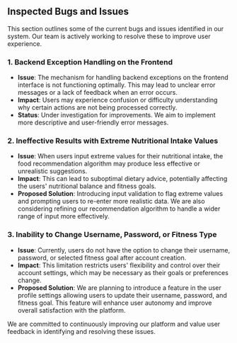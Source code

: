 ## Inspected Bugs and Issues

This section outlines some of the current bugs and issues identified in our system. Our team is actively working to resolve these to improve user experience.

### 1. Backend Exception Handling on the Frontend

- **Issue**: The mechanism for handling backend exceptions on the frontend interface is not functioning optimally. This may lead to unclear error messages or a lack of feedback when an error occurs.
- **Impact**: Users may experience confusion or difficulty understanding why certain actions are not being processed correctly.
- **Status**: Under investigation for improvements. We aim to implement more descriptive and user-friendly error messages.

### 2. Ineffective Results with Extreme Nutritional Intake Values

- **Issue**: When users input extreme values for their nutritional intake, the food recommendation algorithm may produce less effective or unrealistic suggestions.
- **Impact**: This can lead to suboptimal dietary advice, potentially affecting the users' nutritional balance and fitness goals.
- **Proposed Solution**: Introducing input validation to flag extreme values and prompting users to re-enter more realistic data. We are also considering refining our recommendation algorithm to handle a wider range of input more effectively.

### 3. Inability to Change Username, Password, or Fitness Type

- **Issue**: Currently, users do not have the option to change their username, password, or selected fitness goal after account creation.
- **Impact**: This limitation restricts users' flexibility and control over their account settings, which may be necessary as their goals or preferences change.
- **Proposed Solution**: We are planning to introduce a feature in the user profile settings allowing users to update their username, password, and fitness goal. This feature will enhance user autonomy and improve overall satisfaction with the platform.

We are committed to continuously improving our platform and value user feedback in identifying and resolving these issues.
